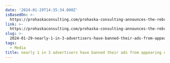 ```yaml
---
date: '2024-01-29T14:35:34.000Z'
isBasedOn: >-
  https://prohaskaconsulting.com/prohaska-consulting-announces-the-rebranding-of-news-initiative/?ref=therebooting.com
link: >-
  https://prohaskaconsulting.com/prohaska-consulting-announces-the-rebranding-of-news-initiative/?ref=therebooting.com
slug: >-
  2024-01-29-nearly-1-in-3-advertisers-have-banned-their-ads-from-appearing-on-news-alto
tags:
  - Media
title: nearly 1 in 3 advertisers have banned their ads from appearing on news alto
---
```


